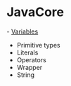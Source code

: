 # JavaCore

<p> - <a href="https://github.com/RatmirW/JavaCore/tree/main/Variables">Variables</a></p>
<ul>
  <li>Primitive types</li>
  <li>Literals</li>
  <li>Operators</li>
  <li>Wrapper</li>
  <li>String</li>
</ul>

<!-- <p> - <a href="https://github.com/RatmirW/">Data types, variables, arrays, and operators</a></p>
<p> - <a href="https://github.com/RatmirW/">Operations</a></p>
<p> - <a href="https://github.com/RatmirW/">Control statements</a></p>
<p> - <a href="https://github.com/RatmirW/">Classes, objects, and methods</a></p>
<p> - <a href="https://github.com/RatmirW/">Method overloading and overriding</a></p>
<p> - <a href="https://github.com/RatmirW/">Inheritance</a></p>
<p> - <a href="https://github.com/RatmirW/">Interfaces and packages</a></p>
<p> - <a href="https://github.com/RatmirW/">Exception handling</a></p>
<p> - <a href="https://github.com/RatmirW/">Multithreaded programming</a></p>
<p> - <a href="https://github.com/RatmirW/">Enumerations, autoboxing, and annotations</a></p>
<p> - <a href="https://github.com/RatmirW/">I/O, try statement with resources and other issues</a></p>
<p> - <a href="https://github.com/RatmirW/">Generics</a></p>
<p> - <a href="https://github.com/RatmirW/">Lambda expressions</a></p> -->
